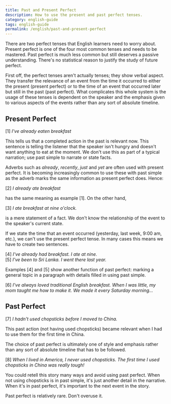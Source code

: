 ```yaml
---
title: Past and Present Perfect
description: How to use the present and past perfect tenses.
category: english-guide
tags: english-guide
permalink: /english/past-and-present-perfect
---
```


There are two perfect tenses that English learners need to worry about. Present perfect is one of the four most common tenses and needs to be mastered. Past perfect is much less common but still deserves a passive understanding. There's no statistical reason to justify the study of future perfect.

First off, the perfect tenses aren't actually tenses; they show verbal aspect. They transfer the relevance of an event from the time it occurred to either the present (present perfect) or to the time of an event that occurred later but still in the past (past perfect). What complicates this whole system is the usage of these tenses is dependent on the speaker and the emphasis given to various aspects of the events rather than any sort of absolute timeline.

## Present Perfect

[1] *I've already eaten breakfast*

This tells us that a completed action in the past is relevant now. This sentence is telling the listener that the speaker isn't hungry and doesn't want anything to eat at the moment. We don't use this as part of a typical narration; use past simple to narrate or state facts.

Adverbs such as *already*, *recently*, *just* and *yet* are often used with present perfect. It is becoming increasingly common to use these with past simple as the adverb marks the same information as present perfect does. Hence:

[2] *I already ate breakfast*

has the same meaning as example [1]. On the other hand,

[3] *I ate breakfast at nine o'clock.*

is a mere statement of a fact. We don't know the relationship of the event to the speaker's current state.

If we state the time that an event occurred (yesterday, last week, 9:00 am, etc.), we can't use the present perfect tense. In many cases this means we have to create two sentences.

[4] *I've already had breakfast. I ate at nine.*  
[5] *I've been to Sri Lanka. I went there last year.*  

Examples [4] and [5] show another function of past perfect: marking a general topic in a paragraph with details filled in using past simple.

[6] *I've always loved traditional English breakfast. When I was little, my mom taught me how to make it. We made it every Saturday morning...*

## Past Perfect

[7] *I hadn't used chopsticks before I moved to China.*

This past action (not having used chopsticks) became relevant when I had to use them for the first time in China.

The choice of past perfect is ultimately one of style and emphasis rather than any sort of absolute timeline that has to be followed.

[8] *When I lived in America, I never used chopsticks. The first time I used chopsticks in China was really tough!*

You could retell this story many ways and avoid using past perfect. When not using chopsticks is in past simple, it's just another detail in the narrative. When it's in past perfect, it's important to the next event in the story.

Past perfect is relatively rare. Don't overuse it.
